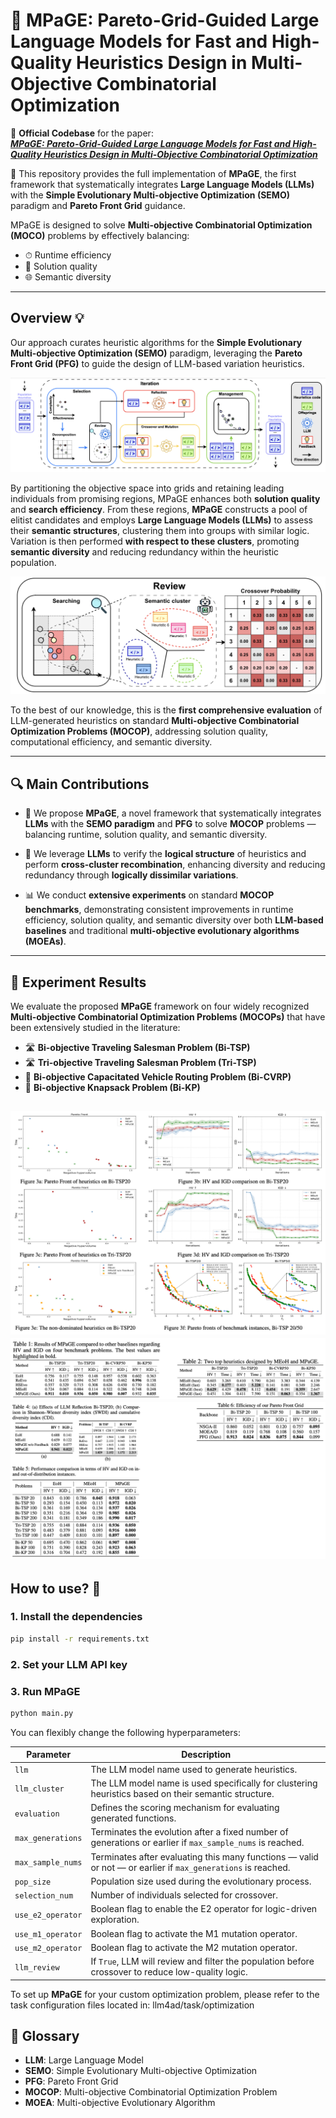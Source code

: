 # 🌟 MPaGE: Pareto-Grid-Guided Large Language Models for Fast and High-Quality Heuristics Design in Multi-Objective Combinatorial Optimization

🚀 **Official Codebase** for the paper:  
**[_MPaGE: Pareto-Grid-Guided Large Language Models for Fast and High-Quality Heuristics Design in Multi-Objective Combinatorial Optimization_](https://www.arxiv.org/abs/2507.20923)**

🧠 This repository provides the full implementation of **MPaGE**, the first framework that systematically integrates **Large Language Models (LLMs)** with the **Simple Evolutionary Multi-objective Optimization (SEMO)** paradigm and **Pareto Front Grid** guidance.

MPaGE is designed to solve **Multi-objective Combinatorial Optimization (MOCO)** problems by effectively balancing:
- ⏱ Runtime efficiency
- 🎯 Solution quality
- 🌐 Semantic diversity

---
## Overview 💡

Our approach curates heuristic algorithms for the **Simple Evolutionary Multi-objective Optimization (SEMO)** paradigm, leveraging the **Pareto Front Grid (PFG)** to guide the design of LLM-based variation heuristics.

![MPaGE Framework Overview](figure/Overview.png)

By partitioning the objective space into grids and retaining leading individuals from promising regions, MPaGE enhances both **solution quality** and **search efficiency**.
From these regions, **MPaGE** constructs a pool of elitist candidates and employs **Large Language Models (LLMs)** to assess their **semantic structures**, clustering them into groups with similar logic. Variation is then performed **with respect to these clusters**, promoting **semantic diversity** and reducing redundancy within the heuristic population.

![MPaGE Framework Overview](figure/Selection.png)

To the best of our knowledge, this is the **first comprehensive evaluation** of LLM-generated heuristics on standard **Multi-objective Combinatorial Optimization Problems (MOCOP)**, addressing solution quality, computational efficiency, and semantic diversity.

---

## 🔍 Main Contributions

- 🧩 We propose **MPaGE**, a novel framework that systematically integrates **LLMs** with the **SEMO paradigm** and **PFG** to solve **MOCOP** problems — balancing runtime, solution quality, and semantic diversity.

- 🧠 We leverage **LLMs** to verify the **logical structure** of heuristics and perform **cross-cluster recombination**, enhancing diversity and reducing redundancy through **logically dissimilar variations**.

- 📊 We conduct **extensive experiments** on standard **MOCOP benchmarks**, demonstrating consistent improvements in runtime efficiency, solution quality, and semantic diversity over both **LLM-based baselines** and traditional **multi-objective evolutionary algorithms (MOEAs)**.

---
## 🧪 Experiment Results

We evaluate the proposed **MPaGE** framework on four widely recognized **Multi-objective Combinatorial Optimization Problems (MOCOPs)** that have been extensively studied in the literature:

- 🛣 **Bi-objective Traveling Salesman Problem (Bi-TSP)**
- 🛣 **Tri-objective Traveling Salesman Problem (Tri-TSP)**
- 🚚 **Bi-objective Capacitated Vehicle Routing Problem (Bi-CVRP)**
- 🎒 **Bi-objective Knapsack Problem (Bi-KP)**

![MPaGE Framework Overview](figure/image3.png)
![MPaGE Framework Overview](figure/image1.png)
![MPaGE Framework Overview](figure/image2.png)
---
## How to use? 🔧
### 1. Install the dependencies

```bash
pip install -r requirements.txt
```
### 2. Set your LLM API key
### 3. Run MPaGE
```bash
python main.py
```
You can flexibly change the following hyperparameters:

| Parameter         | Description |
|------------------|-------------|
| `llm`            | The LLM model name used to generate heuristics. |
| `llm_cluster`    | The LLM model name is used specifically for clustering heuristics based on their semantic structure. |
| `evaluation`     | Defines the scoring mechanism for evaluating generated functions. |
| `max_generations`| Terminates the evolution after a fixed number of generations or earlier if `max_sample_nums` is reached. |
| `max_sample_nums`| Terminates after evaluating this many functions — valid or not — or earlier if `max_generations` is reached. |
| `pop_size`       | Population size used during the evolutionary process. |
| `selection_num`  | Number of individuals selected for crossover. |
| `use_e2_operator`| Boolean flag to enable the E2 operator for logic-driven exploration. |
| `use_m1_operator`| Boolean flag to activate the M1 mutation operator. |
| `use_m2_operator`| Boolean flag to activate the M2 mutation operator. |
| `llm_review`     | If `True`, LLM will review and filter the population before crossover to reduce low-quality logic. |


To set up **MPaGE** for your custom optimization problem, please refer to the task configuration files located in: llm4ad/task/optimization


## 📘 Glossary

- **LLM**: Large Language Model  
- **SEMO**: Simple Evolutionary Multi-objective Optimization  
- **PFG**: Pareto Front Grid  
- **MOCOP**: Multi-objective Combinatorial Optimization Problem  
- **MOEA**: Multi-objective Evolutionary Algorithm  











